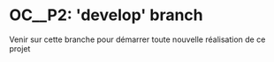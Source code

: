 # OC__P2: 'develop' branch

Venir sur cette branche pour démarrer toute nouvelle réalisation de ce projet
